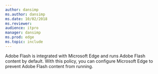 ```yaml
---
author: dansimp
ms.author: dansimp
ms.date: 10/02/2018
ms.reviewer:
audience: itpro
manager: dansimp
ms.prod: edge
ms.topic: include
---
```


Adobe Flash is integrated with Microsoft Edge and runs Adobe Flash content by default. With this policy, you can configure Microsoft Edge to prevent Adobe Flash content from running.
